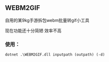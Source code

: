 ## WEBM2GIF

自用的某9kg手游拆包webm批量转gif小工具

现在功能还十分简陋 效率不高

### 使用：

```
dotnet .\WEBM2GIF.dll inputpath (outpath) (-d)
```

